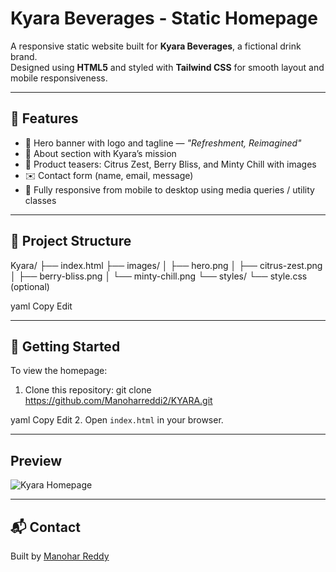 # Kyara Beverages - Static Homepage

A responsive static website built for **Kyara Beverages**, a fictional drink brand.  
Designed using **HTML5** and styled with **Tailwind CSS** for smooth layout and mobile responsiveness.

---

## 🌟 Features

- 🎯 Hero banner with logo and tagline — *"Refreshment, Reimagined"*
- 📖 About section with Kyara’s mission
- 🍹 Product teasers: Citrus Zest, Berry Bliss, and Minty Chill with images
- ✉️ Contact form (name, email, message)
- 📱 Fully responsive from mobile to desktop using media queries / utility classes

---

## 📂 Project Structure

Kyara/
├── index.html
├── images/
│ ├── hero.png
│ ├── citrus-zest.png
│ ├── berry-bliss.png
│ └── minty-chill.png
└── styles/
└── style.css (optional)

yaml
Copy
Edit

---

## 🚀 Getting Started

To view the homepage:

1. Clone this repository:
git clone https://github.com/Manoharreddi2/KYARA.git

yaml
Copy
Edit
2. Open `index.html` in your browser.

---

## Preview

![Kyara Homepage](images/hero.png)

---

## 📬 Contact

Built by [Manohar Reddy](https://github.com/Manoharreddi2)
